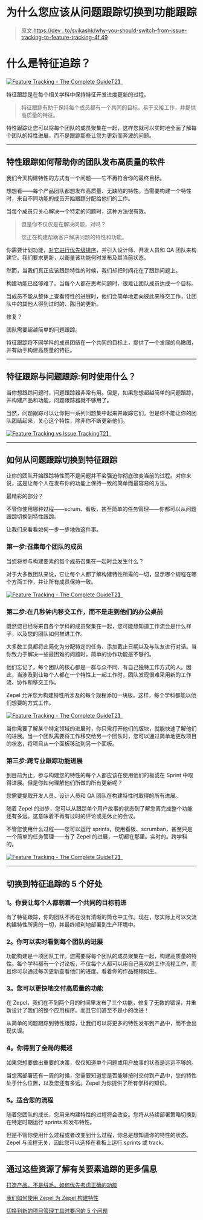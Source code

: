 # 为什么您应该从问题跟踪切换到功能跟踪

> 原文:[https://dev . to/svikashk/why-you-should-switch-from-issue-tracking-to-feature-tracking-4f 49](https://dev.to/svikashk/why-you-should-switch-from-issue-tracking-to-feature-tracking-4f49)

# [](#what-is-feature-tracking)什么是特征追踪？

[![Feature Tracking - The Complete Guide](img/f906e9f84d8224913b41f54886d4c938.png)T2】](https://res.cloudinary.com/practicaldev/image/fetch/s--FL5tG8Jo--/c_limit%2Cf_auto%2Cfl_progressive%2Cq_auto%2Cw_880/https://zepel.io/blog/conteimg/2019/09/feature-tracking-1.jpg)

特征跟踪是在每个相关学科中保持特征开发进度更新的过程。

> 特征跟踪有助于保持每个成员都有一个共同的目标，易于交接工作，并提供高质量的特征。

特性跟踪让您可以将每个团队的成员聚集在一起，这样您就可以实时地全面了解每个团队的特性进展，而不是跟踪那些让您为更新而奔波的问题。

* * *

## [](#how-feature-tracking-helps-your-team-ship-quality-software)特性跟踪如何帮助你的团队发布高质量的软件

我们今天构建特性的方式有一个问题——它不再符合你的最终目标。

想想看——每个产品团队都想发布高质量、无缺陷的特性。当需要构建一个特性时，来自不同功能的成员开始跟踪分配给他们的工作。

当每个成员只关心解决一个特定的问题时，这种方法很有效。

> 但是你不仅仅是在解决问题，对吗？
> 
> 您正在构建帮助客户解决问题的特性和功能。

你需要计划功能，[对它进行优先级排序](https://zepel.io/blog/prioritize-product-feature-backlog/?utm_source=devto&utm_medium=text&utm_campaign=what-is-feature-tracking)，并引入设计师、开发人员和 QA 团队来构建它。我们要求更新，以衡量该功能何时发布及其当前状态。

然而，当我们真正应该跟踪特性的时候，我们却把时间花在了跟踪问题上。

构建功能已经够难了。当每个人都在思考问题时，很难让团队成员达成一个目标。

当成员不能从整体上查看特性的进展时，他们会简单地走向彼此来移交工作，让团队中的其他人得到过时的、陈旧的更新。

修复？

团队需要超越简单的问题跟踪。

特征跟踪将不同学科的成员团结在一个共同的目标上，提供了一个发展的鸟瞰图，并有助于构建高质量的特征。

* * *

## [](#feature-tracking-vs-issue-tracking-when-to-use-what)特征跟踪与问题跟踪:何时使用什么？

当你想跟踪问题时，问题跟踪器非常有用。但是，如果您想超越简单的问题跟踪，并构建产品和功能，问题跟踪器就不够用了。

当然，问题跟踪可以让你把一系列问题集中起来并跟踪它们。但是你不能让你的团队团结起来，关心这个特性，除非你不断更新他们。

[![Feature Tracking vs Issue Tracking](img/d150a119a35391156aeeda1493dab511.png)T2】](https://res.cloudinary.com/practicaldev/image/fetch/s--kywlSTPX--/c_limit%2Cf_auto%2Cfl_progressive%2Cq_auto%2Cw_880/https://zepel.io/blog/conteimg/2019/09/issue-tracking-vs-feature-tracking-2.png)

* * *

## [](#how-to-switch-from-issue-tracking-to-feature-tracking)如何从问题跟踪切换到特征跟踪

让你的团队开始跟踪特性而不是问题并不会强迫你彻底改变当前的过程。对你来说，这是让每个人在发布你的功能上保持一致的简单而最容易的方法。

最精彩的部分？

不管你使用哪种过程——scrum、看板，甚至简单的任务管理——你都可以从问题跟踪切换到特性跟踪。

让我们来看看如何一步一步地做这件事。

### 第一步:召集每个团队的成员

当您将参与构建要素的每个成员召集在一起时会发生什么？

对于大多数团队来说，它让每个人都了解构建特性所需的一切，显示哪个规程在哪个方面工作，并让所有成员保持一致。

[![Feature Tracking - The Complete Guide](img/3e04a76078f874dfb1203e1f648ff74b.png)T2】](https://res.cloudinary.com/practicaldev/image/fetch/s--3aTd0bLE--/c_limit%2Cf_auto%2Cfl_progressive%2Cq_auto%2Cw_880/https://zepel.io/blog/conteimg/2019/09/zepel-items.png)

### 第二步:在几秒钟内移交工作，而不是走到他们的办公桌前

既然您已经将来自各个学科的成员聚集在一起，您可能想知道工作流会是什么样子，以及您的团队如何推进工作。

大多数工具都将此简化为分配特定的任务、添加截止日期以及与队友进行对话。当你致力于解决一些最困难的问题时，简单的协作功能是不够的。

他们忘记了，每个团队的核心都是一群与众不同、有自己独特工作方式的人。因此，当涉及到让每个人都在一个特性上一起工作时，团队发现很难采用新的工作流、协作和移交工作。

Zepel 允许您为构建特性所涉及的每个规程添加一块板。这样，每个学科都能以他们想要的方式工作。

[![Feature Tracking - The Complete Guide](img/4ca99978df5b43804f1a2aaa0dcff25e.png)T2】](https://res.cloudinary.com/practicaldev/image/fetch/s--377zNHGO--/c_limit%2Cf_auto%2Cfl_progressive%2Cq_auto%2Cw_880/https://zepel.io/blog/conteimg/2019/09/zepel-boards-2x.png)

当你需要了解某个特定领域的进展时，你只需打开他们的版块，就能快速了解他们的进展。当一个团队需要将工作移交给另一个团队时，您可以通过简单地更改项目的状态，将项目从一个面板移动到另一个面板。

### [](#step-3-track-feature-progress-across-disciplines)第三步:跨专业跟踪功能进展

到目前为止，参与构建您的特性的每个人都应该在使用他们的板或在 Sprint 中取得进展。但是你如何理解他们所做的所有更新呢？

您需要提取开发人员、设计人员和 QA 团队在构建特性时取得的所有进展。

随着 Zepel 的进步，您可以从跟踪单个用户故事的状态到了解您离完成整个功能还有多远。这意味着不再有过时的评论或无休止的会议。

不管您使用什么过程——您可以运行 sprints，使用看板、scrumban，甚至只是一个简单的任务管理——有了 Zepel 的进展，一切都在那里。实时的。跨学科的。

[![Feature Tracking - The Complete Guide](img/9e9749c44a925ef3630e4652a57be5c9.png)T2】](https://res.cloudinary.com/practicaldev/image/fetch/s--WS6EaAho--/c_limit%2Cf_auto%2Cfl_progressive%2Cq_auto%2Cw_880/https://zepel.io/blog/conteimg/2019/09/zepel-progress-kanban.png)

* * *

## [](#5-benefits-of-switching-to-feature-tracking)切换到特征追踪的 5 个好处

### [](#1-you-get-to-keep-everyone-aligned-on-a-common-goal)1。你要让每个人都朝着一个共同的目标前进

有了特征跟踪，你的团队不再在没有清晰的筒仓中工作。现在，您实际上可以交流构建特性所需的一切，并最终顺利地部署到生产环境中。

### [](#2-you-see-progress-in-realtime-in-every-team)2。你可以实时看到每个团队的进展

功能构建是一项团队工作。您需要将每个团队的成员聚集在一起，构建高质量的特性。每个学科都有一个讨论板，不仅每个人都可以用自己喜欢的工作流程工作，而且你可以通过每次更新查看他们的进度。看着你的作品栩栩如生。

### [](#3-you-ship-quality-features-faster)3。您可以更快地交付高质量的功能

在 Zepel，我们在不到两个月的时间里发布了三个功能，修复了无数的错误，并重新设计了我们的整个应用程序。而且它们甚至不是小的改进！

从简单的问题跟踪到特性跟踪，让我们可以将更多的特性发布到产品中，而不会出现失误。

### [](#4-you-get-the-big-picture-overview)4。你得到了全局的概述

如果您想要做出重要的决策，仅仅知道单个问题或用户故事的状态是远远不够的。

当您离部署还有一周的时候，您需要知道您是否能够按时交付到产品中，您的特性处于什么位置，以及您还有多远。Zepel 为你提供了所有学科的知识。

### [](#5-fits-right-into-your-process)5。适合您的流程

随着您团队的成长，您用来构建特性的过程将会改变。您将从持续部署策略切换到在特定时期运行 sprints 和发布特性。

但是不管你使用什么过程或者改变到什么过程，你总是想知道你的特性的状态。Zepel 与流程无关，因此您可以选择在看板上运行 sprints 或 track。

* * *

## [](#learn-more-about-feature-tracking-with-these-resources)通过这些资源了解有关要素追踪的更多信息

[打造产品。不是绒毛。如何优先考虑正确的功能](https://zepel.io/blog/prioritize-product-feature-backlog/?utm_source=devto&utm_medium=text&utm_campaign=what-is-feature-tracking)

[我们如何使用 Zepel 为 Zepel 构建特性](https://zepel.io/blog/zepel-project-management-to-build-features/?utm_source=devto&utm_medium=text&utm_campaign=what-is-feature-tracking)

[切换到新的项目管理工具时要问的 5 个问题](https://zepel.io/blog/switching-project-management-tools/?utm_source=devto&utm_medium=text&utm_campaign=what-is-feature-tracking)